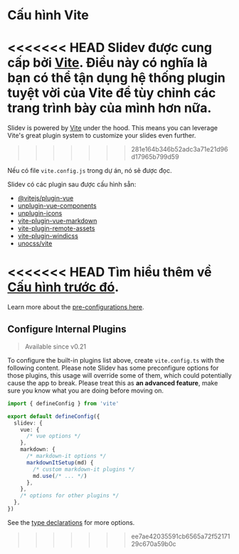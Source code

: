 # Cấu hình Vite

<Environment type="node" />

<<<<<<< HEAD
Slidev được cung cấp bởi [Vite](http://vitejs.dev/). Điều này có nghĩa là bạn có thể tận dụng hệ thống plugin tuyệt vời của Vite để tùy chỉnh các trang trình bày của mình hơn nữa.
=======
Slidev is powered by [Vite](https://vitejs.dev/) under the hood. This means you can leverage Vite's great plugin system to customize your slides even further.
>>>>>>> 281e164b346b52adc3a71e21d96d17965b799d59

Nếu có file `vite.config.js` trong dự án, nó sẽ được đọc.

Slidev có các plugin sau được cấu hình sẵn:

- [@vitejs/plugin-vue](https://github.com/vitejs/vite/tree/main/packages/plugin-vue)
- [unplugin-vue-components](https://github.com/antfu/unplugin-vue-components)
- [unplugin-icons](https://github.com/antfu/unplugin-icons)
- [vite-plugin-vue-markdown](https://github.com/antfu/vite-plugin-vue-markdown)
- [vite-plugin-remote-assets](https://github.com/antfu/vite-plugin-remote-assets)
- [vite-plugin-windicss](https://github.com/windicss/vite-plugin-windicss)
- [unocss/vite](https://github.com/unocss/unocss/tree/main/packages/vite)

<<<<<<< HEAD
Tìm hiểu thêm về [Cấu hình trước đó](https://github.com/slidevjs/slidev/blob/main/packages/slidev/node/plugins/preset.ts).
=======
Learn more about the [pre-configurations here](https://github.com/slidevjs/slidev/blob/main/packages/slidev/node/plugins/preset.ts).

## Configure Internal Plugins

> Available since v0.21

To configure the built-in plugins list above, create `vite.config.ts` with the following content. Please note Slidev has some preconfigure options for those plugins, this usage will override some of them, which could potentially cause the app to break. Please treat this as **an advanced feature**, make sure you know what you are doing before moving on.

```ts
import { defineConfig } from 'vite'

export default defineConfig({
  slidev: {
    vue: {
      /* vue options */
    },
    markdown: {
      /* markdown-it options */
      markdownItSetup(md) {
        /* custom markdown-it plugins */
        md.use(/* ... */)
      },
    },
    /* options for other plugins */
  },
})
```

See the [type declarations](https://github.com/slidevjs/slidev/blob/main/packages/slidev/node/options.ts#L50) for more options.
>>>>>>> ee7ae42035591cb6565a72f5217129c670a59b0c
